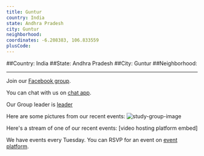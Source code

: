 ```yaml
---
title: Guntur
country: India
state: Andhra Pradesh
city: Guntur
neighborhood: 
coordinates: -6.208383, 106.833559
plusCode:
---
```


##Country: India
##State: Andhra Pradesh
##City: Guntur
##Neighborhood: 
*****
Join our [Facebook group](https://www.facebook.com/groups/free.code.camp.guntur).

You can chat with us on [chat app]().

Our Group leader is [leader]()

Here are some pictures from our recent events:
![study-group-image]()

Here's a stream of one of our recent events:
[video hosting platform embed]

We have events every Tuesday. You can RSVP for an event on [event platform]().
